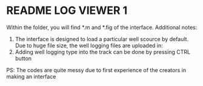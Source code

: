 # README LOG VIEWER 1

Within the folder, you will find *.m and *.fig of the interface.
Additional notes:
<ol>
<li> The interface is designed to load a particular well scource by default. Due to huge file size, the well logging files are uploaded in: </li>
<li> Adding well logging type into the track can be done by pressing CTRL button </li> </ol>

PS: The codes are quite messy due to first experience of the creators in making an interface
